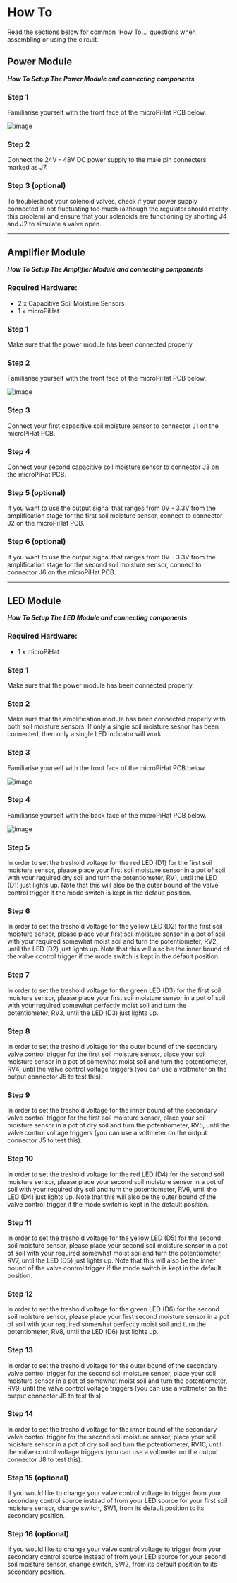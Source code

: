 # How To

Read the sections below for common 'How To...' questions when assembling or using the circuit.

## Power Module

**_How To Setup The Power Module and connecting components_**

### Step 1

Familiarise yourself with the front face of the microPiHat PCB below.

![image](<../Combined Schematic & PCB/PCBScreenshots/3D_Front.jpg>)

### Step 2

Connect the 24V - 48V DC power supply to the male pin connecters marked as J7.

### Step 3 (optional)

To troubleshoot your solenoid valves, check if your power supply connected is not fluctuating too much (although the regulator should rectify this problem) and ensure that your solenoids are functioning by shorting J4 and J2 to simulate a valve open.

---

## Amplifier Module

**_How To Setup The Amplifier Module and connecting components_**

### Required Hardware:

- 2 x Capacitive Soil Moisture Sensors
- 1 x microPiHat

### Step 1

Make sure that the power module has been connected properly.

### Step 2

Familiarise yourself with the front face of the microPiHat PCB below.

![image](<../Combined Schematic & PCB/PCBScreenshots/3D_Front.jpg>)

### Step 3

Connect your first capacitive soil moisture sensor to connector J1 on the microPiHat PCB.

### Step 4

Connect your second capacitive soil moisture sensor to connector J3 on the microPiHat PCB.

### Step 5 (optional)

If you want to use the output signal that ranges from 0V - 3.3V from the amplification stage for the first soil moisture sensor, connect to connector J2 on the microPiHat PCB.

### Step 6 (optional)

If you want to use the output signal that ranges from 0V - 3.3V from the amplification stage for the second soil moisture sensor, connect to connector J6 on the microPiHat PCB.

---

## LED Module

**_How To Setup The LED Module and connecting components_**

### Required Hardware:

- 1 x microPiHat

### Step 1

Make sure that the power module has been connected properly.

### Step 2

Make sure that the amplification module has been connected properly with both soil moisture sensors. If only a single soil moisture sesnor has been connected, then only a single LED indicator will work.

### Step 3

Familiarise yourself with the front face of the microPiHat PCB below.

![image](<../Combined Schematic & PCB/PCBScreenshots/3D_Front.jpg>)

### Step 4

Familiarise yourself with the back face of the microPiHat PCB below.

![image](<../Combined Schematic & PCB/PCBScreenshots/3D_Back.jpg>)

### Step 5

In order to set the treshold voltage for the red LED (D1) for the first soil moisture sensor, please place your first soil moisture sensor in a pot of soil with your required dry soil and turn the potentiometer, RV1, until the LED (D1) just lights up. Note that this will also be the outer bound of the valve control trigger if the mode switch is kept in the default position.

### Step 6

In order to set the treshold voltage for the yellow LED (D2) for the first soil moisture sensor, please place your first soil moisture sensor in a pot of soil with your required somewhat moist soil and turn the potentiometer, RV2, until the LED (D2) just lights up. Note that this will also be the inner bound of the valve control trigger if the mode switch is kept in the default position.

### Step 7

In order to set the treshold voltage for the green LED (D3) for the first soil moisture sensor, please place your first soil moisture sensor in a pot of soil with your required somewhat perfectly moist soil and turn the potentiometer, RV3, until the LED (D3) just lights up.

### Step 8

In order to set the treshold voltage for the outer bound of the secondary valve control trigger for the first soil moisture sensor, place your soil moisture sensor in a pot of somewhat moist soil and turn the potentiometer, RV4, until the valve control voltage triggers (you can use a voltmeter on the output connector J5 to test this).

### Step 9

In order to set the treshold voltage for the inner bound of the secondary valve control trigger for the first soil moisture sensor, place your soil moisture sensor in a pot of dry soil and turn the potentiometer, RV5, until the valve control voltage triggers (you can use a voltmeter on the output connector J5 to test this).

### Step 10

In order to set the treshold voltage for the red LED (D4) for the second soil moisture sensor, please place your second soil moisture sensor in a pot of soil with your required dry soil and turn the potentiometer, RV6, until the LED (D4) just lights up. Note that this will also be the outer bound of the valve control trigger if the mode switch is kept in the default position.

### Step 11

In order to set the treshold voltage for the yellow LED (D5) for the second soil moisture sensor, please place your second soil moisture sensor in a pot of soil with your required somewhat moist soil and turn the potentiometer, RV7, until the LED (D5) just lights up. Note that this will also be the inner bound of the valve control trigger if the mode switch is kept in the default position.

### Step 12

In order to set the treshold voltage for the green LED (D6) for the second soil moisture sensor, please place your first second moisture sensor in a pot of soil with your required somewhat perfectly moist soil and turn the potentiometer, RV8, until the LED (D6) just lights up.

### Step 13

In order to set the treshold voltage for the outer bound of the secondary valve control trigger for the second soil moisture sensor, place your soil moisture sensor in a pot of somewhat moist soil and turn the potentiometer, RV9, until the valve control voltage triggers (you can use a voltmeter on the output connector J8 to test this).

### Step 14

In order to set the treshold voltage for the inner bound of the secondary valve control trigger for the second soil moisture sensor, place your soil moisture sensor in a pot of dry soil and turn the potentiometer, RV10, until the valve control voltage triggers (you can use a voltmeter on the output connector J8 to test this).

### Step 15 (optional)

If you would like to change your valve control voltage to trigger from your secondary control source instead of from your LED source for your first soil moisture sensor, change switch, SW1, from its default position to its secondary position.

### Step 16 (optional)

If you would like to change your valve control voltage to trigger from your secondary control source instead of from your LED source for your second soil moisture sensor, change switch, SW2, from its default position to its secondary position.
